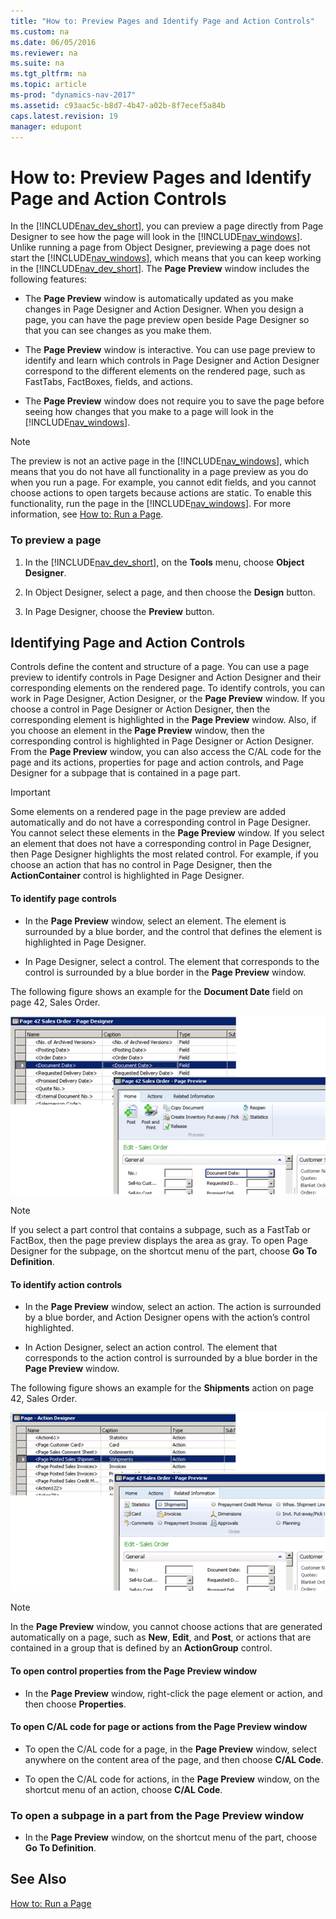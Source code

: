 ```yaml
---
title: "How to: Preview Pages and Identify Page and Action Controls"
ms.custom: na
ms.date: 06/05/2016
ms.reviewer: na
ms.suite: na
ms.tgt_pltfrm: na
ms.topic: article
ms-prod: "dynamics-nav-2017"
ms.assetid: c93aac5c-b8d7-4b47-a02b-8f7ecef5a84b
caps.latest.revision: 19
manager: edupont
---
```

# How to: Preview Pages and Identify Page and Action Controls
In the [!INCLUDE[nav_dev_short](includes/nav_dev_short_md.md)], you can preview a page directly from Page Designer to see how the page will look in the [!INCLUDE[nav_windows](includes/nav_windows_md.md)]. Unlike running a page from Object Designer, previewing a page does not start the [!INCLUDE[nav_windows](includes/nav_windows_md.md)], which means that you can keep working in the [!INCLUDE[nav_dev_short](includes/nav_dev_short_md.md)]. The **Page Preview** window includes the following features:  
  
-   The **Page Preview** window is automatically updated as you make changes in Page Designer and Action Designer. When you design a page, you can have the page preview open beside Page Designer so that you can see changes as you make them.  
  
-   The **Page Preview** window is interactive. You can use page preview to identify and learn which controls in Page Designer and Action Designer correspond to the different elements on the rendered page, such as FastTabs, FactBoxes, fields, and actions.  
  
-   The **Page Preview** window does not require you to save the page before seeing how changes that you make to a page will look in the [!INCLUDE[nav_windows](includes/nav_windows_md.md)].  
  
> [!NOTE]  
>  The preview is not an active page in the [!INCLUDE[nav_windows](includes/nav_windows_md.md)], which means that you do not have all functionality in a page preview as you do when you run a page. For example, you cannot edit fields, and you cannot choose actions to open targets because actions are static. To enable this functionality, run the page in the [!INCLUDE[nav_windows](includes/nav_windows_md.md)]. For more information, see [How to: Run a Page](How%20to:%20Run%20a%20Page.md).  
  
### To preview a page  
  
1.  In the [!INCLUDE[nav_dev_short](includes/nav_dev_short_md.md)], on the **Tools** menu, choose **Object Designer**.  
  
2.  In Object Designer, select a page, and then choose the **Design** button.  
  
3.  In Page Designer, choose the **Preview** button.  
  
## Identifying Page and Action Controls  
 Controls define the content and structure of a page. You can use a page preview to identify controls in Page Designer and Action Designer and their corresponding elements on the rendered page. To identify controls, you can work in Page Designer, Action Designer, or the **Page Preview** window. If you choose a control in Page Designer or Action Designer, then the corresponding element is highlighted in the **Page Preview** window. Also, if you choose an element in the **Page Preview** window, then the corresponding control is highlighted in Page Designer or Action Designer. From the **Page Preview** window, you can also access the C\/AL code for the page and its actions, properties for page and action controls, and Page Designer for a subpage that is contained in a page part.  
  
> [!IMPORTANT]  
>  Some elements on a rendered page in the page preview are added automatically and do not have a corresponding control in Page Designer. You cannot select these elements in the **Page Preview** window. If you select an element that does not have a corresponding control in Page Designer, then Page Designer highlights the most related control. For example, if you choose an action that has no control in Page Designer, then the **ActionContainer** control is highlighted in Page Designer.  
  
#### To identify page controls  
  
-   In the **Page Preview** window, select an element. The element is surrounded by a blue border, and the control that defines the element is highlighted in Page Designer.  
  
-   In Page Designer, select a control. The element that corresponds to the control is surrounded by a blue border in the **Page Preview** window.  
  
 The following figure shows an example for the **Document Date** field on page 42, Sales Order.  
  
 ![Page designer and preview with marked field](media/NAV_PagePreview_PageControls.png "NAV\_PagePreview\_PageControls")  
  
> [!NOTE]  
>  If you select a part control that contains a subpage, such as a FastTab or FactBox, then the page preview displays the area as gray. To open Page Designer for the subpage, on the shortcut menu of the part, choose **Go To Definition**.  
  
#### To identify action controls  
  
-   In the **Page Preview** window, select an action. The action is surrounded by a blue border, and Action Designer opens with the action’s control highlighted.  
  
-   In Action Designer, select an action control. The element that corresponds to the action control is surrounded by a blue border in the **Page Preview** window.  
  
 The following figure shows an example for the **Shipments** action on page 42, Sales Order.  
  
 ![Action designer and preview with selected action](media/NAV_PagePreview_ActionControl.png "NAV\_PagePreview\_ActionControl")  
  
> [!NOTE]  
>  In the **Page Preview** window, you cannot choose actions that are generated automatically on a page, such as **New**, **Edit**, and **Post**, or actions that are contained in a group that is defined by an **ActionGroup** control.  
  
#### To open control properties from the Page Preview window  
  
-   In the **Page Preview** window, right\-click the page element or action, and then choose **Properties**.  
  
#### To open C\/AL code for page or actions from the Page Preview window  
  
-   To open the C\/AL code for a page, in the **Page Preview** window, select anywhere on the content area of the page, and then choose **C\/AL Code**.  
  
-   To open the C\/AL code for actions, in the **Page Preview** window, on the shortcut menu of an action, choose **C\/AL Code**.  
  
###  <a name="OpenSubPage"></a> To open a subpage in a part from the Page Preview window  
  
-   In the **Page Preview** window, on the shortcut menu of the part, choose **Go To Definition**.  
  
## See Also  
 [How to: Run a Page](How%20to:%20Run%20a%20Page.md)